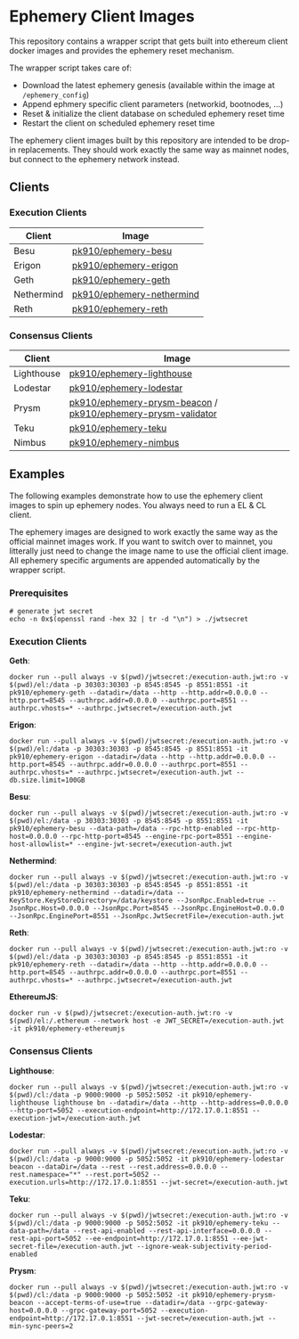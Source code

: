 # Ephemery Client Images

This repository contains a wrapper script that gets built into ethereum client docker images and provides the ephemery reset mechanism.

The wrapper script takes care of:
* Download the latest ephemery genesis (available within the image at `/ephemery_config`)
* Append ephmery specific client parameters (networkid, bootnodes, ...)
* Reset & initialize the client database on scheduled ephemery reset time
* Restart the client on scheduled ephemery reset time

The ephemery client images built by this repository are intended to be drop-in replacements.
They should work exactly the same way as mainnet nodes, but connect to the ephemery network instead.

## Clients

### Execution Clients

| Client | Image |
|--------|-------|
| Besu   | [pk910/ephemery-besu](https://hub.docker.com/r/pk910/ephemery-besu) |
| Erigon | [pk910/ephemery-erigon](https://hub.docker.com/r/pk910/ephemery-erigon) |
| Geth   | [pk910/ephemery-geth](https://hub.docker.com/r/pk910/ephemery-geth) |
| Nethermind | [pk910/ephemery-nethermind](https://hub.docker.com/r/pk910/ephemery-nethermind) |
| Reth | [pk910/ephemery-reth](https://hub.docker.com/r/pk910/ephemery-reth) |

### Consensus Clients

| Client | Image |
|--------|-------|
| Lighthouse | [pk910/ephemery-lighthouse](https://hub.docker.com/r/pk910/ephemery-lighthouse) |
| Lodestar | [pk910/ephemery-lodestar](https://hub.docker.com/r/pk910/ephemery-lodestar) |
| Prysm   | [pk910/ephemery-prysm-beacon](https://hub.docker.com/r/pk910/ephemery-prysm-beacon) / [pk910/ephemery-prysm-validator](https://hub.docker.com/r/pk910/ephemery-prysm-validator) |
| Teku | [pk910/ephemery-teku](https://hub.docker.com/r/pk910/ephemery-teku) |
| Nimbus | [pk910/ephemery-nimbus](https://hub.docker.com/r/pk910/ephemery-nimbus) |

## Examples

The following examples demonstrate how to use the ephemery client images to spin up ephemery nodes.
You always need to run a EL & CL client. 

The ephemery images are designed to work exactly the same way as the official mainnet images work.
If you want to switch over to mainnet, you litterally just need to change the image name to use the official client image.
All ephemery specific arguments are appended automatically by the wrapper script.

### Prerequisites

```
# generate jwt secret
echo -n 0x$(openssl rand -hex 32 | tr -d "\n") > ./jwtsecret
```

### Execution Clients

**Geth**:
```
docker run --pull always -v $(pwd)/jwtsecret:/execution-auth.jwt:ro -v $(pwd)/el:/data -p 30303:30303 -p 8545:8545 -p 8551:8551 -it pk910/ephemery-geth --datadir=/data --http --http.addr=0.0.0.0 --http.port=8545 --authrpc.addr=0.0.0.0 --authrpc.port=8551 --authrpc.vhosts=* --authrpc.jwtsecret=/execution-auth.jwt
```

**Erigon**:
```
docker run --pull always -v $(pwd)/jwtsecret:/execution-auth.jwt:ro -v $(pwd)/el:/data -p 30303:30303 -p 8545:8545 -p 8551:8551 -it pk910/ephemery-erigon --datadir=/data --http --http.addr=0.0.0.0 --http.port=8545 --authrpc.addr=0.0.0.0 --authrpc.port=8551 --authrpc.vhosts=* --authrpc.jwtsecret=/execution-auth.jwt --db.size.limit=100GB
```

**Besu**:
```
docker run --pull always -v $(pwd)/jwtsecret:/execution-auth.jwt:ro -v $(pwd)/el:/data -p 30303:30303 -p 8545:8545 -p 8551:8551 -it pk910/ephemery-besu --data-path=/data --rpc-http-enabled --rpc-http-host=0.0.0.0 --rpc-http-port=8545 --engine-rpc-port=8551 --engine-host-allowlist=* --engine-jwt-secret=/execution-auth.jwt
```

**Nethermind**:
```
docker run --pull always -v $(pwd)/jwtsecret:/execution-auth.jwt:ro -v $(pwd)/el:/data -p 30303:30303 -p 8545:8545 -p 8551:8551 -it pk910/ephemery-nethermind --datadir=/data --KeyStore.KeyStoreDirectory=/data/keystore --JsonRpc.Enabled=true --JsonRpc.Host=0.0.0.0 --JsonRpc.Port=8545 --JsonRpc.EngineHost=0.0.0.0 --JsonRpc.EnginePort=8551 --JsonRpc.JwtSecretFile=/execution-auth.jwt
```

**Reth**:
```
docker run --pull always -v $(pwd)/jwtsecret:/execution-auth.jwt:ro -v $(pwd)/el:/data -p 30303:30303 -p 8545:8545 -p 8551:8551 -it pk910/ephemery-reth --datadir=/data --http --http.addr=0.0.0.0 --http.port=8545 --authrpc.addr=0.0.0.0 --authrpc.port=8551 --authrpc.vhosts=* --authrpc.jwtsecret=/execution-auth.jwt
```

**EthereumJS**:
```
docker run -v $(pwd)/jwtsecret:/execution-auth.jwt:ro -v $(pwd)/el:/.ethereum --network host -e JWT_SECRET=/execution-auth.jwt -it pk910/ephemery-ethereumjs
```

### Consensus Clients

**Lighthouse**:
```
docker run --pull always -v $(pwd)/jwtsecret:/execution-auth.jwt:ro -v $(pwd)/cl:/data -p 9000:9000 -p 5052:5052 -it pk910/ephemery-lighthouse lighthouse bn --datadir=/data --http --http-address=0.0.0.0 --http-port=5052 --execution-endpoint=http://172.17.0.1:8551 --execution-jwt=/execution-auth.jwt
```

**Lodestar**:
```
docker run --pull always -v $(pwd)/jwtsecret:/execution-auth.jwt:ro -v $(pwd)/cl:/data -p 9000:9000 -p 5052:5052 -it pk910/ephemery-lodestar beacon --dataDir=/data --rest --rest.address=0.0.0.0 --rest.namespace="*" --rest.port=5052 --execution.urls=http://172.17.0.1:8551 --jwt-secret=/execution-auth.jwt
```

**Teku**:
```
docker run --pull always -v $(pwd)/jwtsecret:/execution-auth.jwt:ro -v $(pwd)/cl:/data -p 9000:9000 -p 5052:5052 -it pk910/ephemery-teku --data-path=/data --rest-api-enabled --rest-api-interface=0.0.0.0 --rest-api-port=5052 --ee-endpoint=http://172.17.0.1:8551 --ee-jwt-secret-file=/execution-auth.jwt --ignore-weak-subjectivity-period-enabled
```

**Prysm**:
```
docker run --pull always -v $(pwd)/jwtsecret:/execution-auth.jwt:ro -v $(pwd)/cl:/data -p 9000:9000 -p 5052:5052 -it pk910/ephemery-prysm-beacon --accept-terms-of-use=true --datadir=/data --grpc-gateway-host=0.0.0.0 --grpc-gateway-port=5052 --execution-endpoint=http://172.17.0.1:8551 --jwt-secret=/execution-auth.jwt --min-sync-peers=2
```
